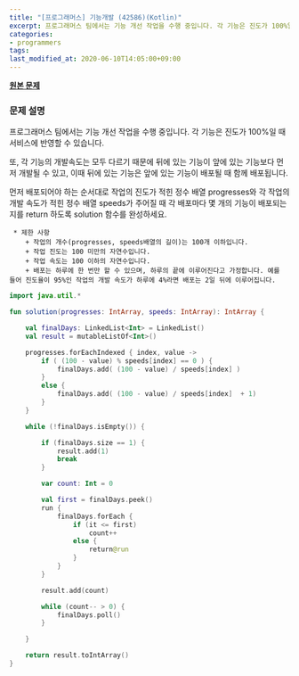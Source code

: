 ```yaml
---
title: "[프로그래머스] 기능개발 (42586)(Kotlin)"
excerpt: 프로그래머스 팀에서는 기능 개선 작업을 수행 중입니다. 각 기능은 진도가 100%일 때 서비스에 반영할 수 있습니다.
categories:
- programmers
tags:
last_modified_at: 2020-06-10T14:05:00+09:00
---
```


**[원본 문제](https://programmers.co.kr/learn/courses/30/lessons/42586)**

### 문제 설명

프로그래머스 팀에서는 기능 개선 작업을 수행 중입니다. 각 기능은 진도가 100%일 때 서비스에 반영할 수 있습니다.

또, 각 기능의 개발속도는 모두 다르기 때문에 뒤에 있는 기능이 앞에 있는 기능보다 먼저 개발될 수 있고, 이때 뒤에 있는 기능은 앞에 있는 기능이 배포될 때 함께 배포됩니다.

먼저 배포되어야 하는 순서대로 작업의 진도가 적힌 정수 배열 progresses와 각 작업의 개발 속도가 적힌 정수 배열 speeds가 주어질 때 각 배포마다 몇 개의 기능이 배포되는지를 return 하도록 solution 함수를 완성하세요.

	 * 제한 사항
	 	+ 작업의 개수(progresses, speeds배열의 길이)는 100개 이하입니다.
		+ 작업 진도는 100 미만의 자연수입니다.
		+ 작업 속도는 100 이하의 자연수입니다.
		+ 배포는 하루에 한 번만 할 수 있으며, 하루의 끝에 이루어진다고 가정합니다. 예를 들어 진도율이 95%인 작업의 개발 속도가 하루에 4%라면 배포는 2일 뒤에 이루어집니다.


```kotlin
import java.util.*

fun solution(progresses: IntArray, speeds: IntArray): IntArray {

    val finalDays: LinkedList<Int> = LinkedList()
    val result = mutableListOf<Int>()

    progresses.forEachIndexed { index, value ->
        if ( (100 - value) % speeds[index] == 0 ) {
            finalDays.add( (100 - value) / speeds[index] )
        }
        else {
            finalDays.add( (100 - value) / speeds[index]  + 1)
        }
    }

    while (!finalDays.isEmpty()) {

        if (finalDays.size == 1) {
            result.add(1)
            break
        }

        var count: Int = 0

        val first = finalDays.peek()
        run {
            finalDays.forEach {
                if (it <= first)
                    count++
                else {
                    return@run
                }
            }
        }

        result.add(count)

        while (count-- > 0) {
            finalDays.poll()
        }

    }

    return result.toIntArray()
}
```
